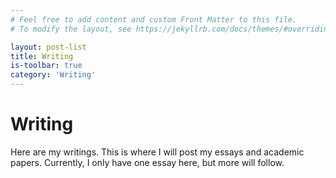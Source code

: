 ```yaml
---
# Feel free to add content and custom Front Matter to this file.
# To modify the layout, see https://jekyllrb.com/docs/themes/#overriding-theme-defaults

layout: post-list
title: Writing
is-toolbar: true
category: 'Writing'
---
```


<h1>Writing</h1>
<p style="margin-bottom: 100px;">
  Here are my writings. This is where I will post my essays and academic papers. Currently, I only have one essay here, but more will follow.
</p>
